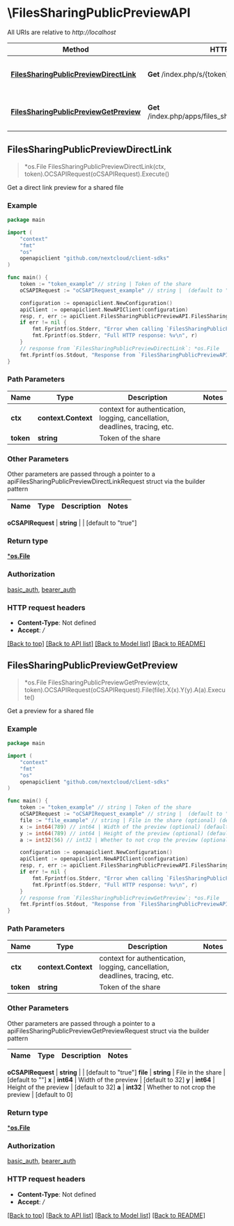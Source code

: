 # \FilesSharingPublicPreviewAPI

All URIs are relative to *http://localhost*

Method | HTTP request | Description
------------- | ------------- | -------------
[**FilesSharingPublicPreviewDirectLink**](FilesSharingPublicPreviewAPI.md#FilesSharingPublicPreviewDirectLink) | **Get** /index.php/s/{token}/preview | Get a direct link preview for a shared file
[**FilesSharingPublicPreviewGetPreview**](FilesSharingPublicPreviewAPI.md#FilesSharingPublicPreviewGetPreview) | **Get** /index.php/apps/files_sharing/publicpreview/{token} | Get a preview for a shared file



## FilesSharingPublicPreviewDirectLink

> *os.File FilesSharingPublicPreviewDirectLink(ctx, token).OCSAPIRequest(oCSAPIRequest).Execute()

Get a direct link preview for a shared file

### Example

```go
package main

import (
    "context"
    "fmt"
    "os"
    openapiclient "github.com/nextcloud/client-sdks"
)

func main() {
    token := "token_example" // string | Token of the share
    oCSAPIRequest := "oCSAPIRequest_example" // string |  (default to "true")

    configuration := openapiclient.NewConfiguration()
    apiClient := openapiclient.NewAPIClient(configuration)
    resp, r, err := apiClient.FilesSharingPublicPreviewAPI.FilesSharingPublicPreviewDirectLink(context.Background(), token).OCSAPIRequest(oCSAPIRequest).Execute()
    if err != nil {
        fmt.Fprintf(os.Stderr, "Error when calling `FilesSharingPublicPreviewAPI.FilesSharingPublicPreviewDirectLink``: %v\n", err)
        fmt.Fprintf(os.Stderr, "Full HTTP response: %v\n", r)
    }
    // response from `FilesSharingPublicPreviewDirectLink`: *os.File
    fmt.Fprintf(os.Stdout, "Response from `FilesSharingPublicPreviewAPI.FilesSharingPublicPreviewDirectLink`: %v\n", resp)
}
```

### Path Parameters


Name | Type | Description  | Notes
------------- | ------------- | ------------- | -------------
**ctx** | **context.Context** | context for authentication, logging, cancellation, deadlines, tracing, etc.
**token** | **string** | Token of the share | 

### Other Parameters

Other parameters are passed through a pointer to a apiFilesSharingPublicPreviewDirectLinkRequest struct via the builder pattern


Name | Type | Description  | Notes
------------- | ------------- | ------------- | -------------

 **oCSAPIRequest** | **string** |  | [default to &quot;true&quot;]

### Return type

[***os.File**](*os.File.md)

### Authorization

[basic_auth](../README.md#basic_auth), [bearer_auth](../README.md#bearer_auth)

### HTTP request headers

- **Content-Type**: Not defined
- **Accept**: */*

[[Back to top]](#) [[Back to API list]](../README.md#documentation-for-api-endpoints)
[[Back to Model list]](../README.md#documentation-for-models)
[[Back to README]](../README.md)


## FilesSharingPublicPreviewGetPreview

> *os.File FilesSharingPublicPreviewGetPreview(ctx, token).OCSAPIRequest(oCSAPIRequest).File(file).X(x).Y(y).A(a).Execute()

Get a preview for a shared file

### Example

```go
package main

import (
    "context"
    "fmt"
    "os"
    openapiclient "github.com/nextcloud/client-sdks"
)

func main() {
    token := "token_example" // string | Token of the share
    oCSAPIRequest := "oCSAPIRequest_example" // string |  (default to "true")
    file := "file_example" // string | File in the share (optional) (default to "")
    x := int64(789) // int64 | Width of the preview (optional) (default to 32)
    y := int64(789) // int64 | Height of the preview (optional) (default to 32)
    a := int32(56) // int32 | Whether to not crop the preview (optional) (default to 0)

    configuration := openapiclient.NewConfiguration()
    apiClient := openapiclient.NewAPIClient(configuration)
    resp, r, err := apiClient.FilesSharingPublicPreviewAPI.FilesSharingPublicPreviewGetPreview(context.Background(), token).OCSAPIRequest(oCSAPIRequest).File(file).X(x).Y(y).A(a).Execute()
    if err != nil {
        fmt.Fprintf(os.Stderr, "Error when calling `FilesSharingPublicPreviewAPI.FilesSharingPublicPreviewGetPreview``: %v\n", err)
        fmt.Fprintf(os.Stderr, "Full HTTP response: %v\n", r)
    }
    // response from `FilesSharingPublicPreviewGetPreview`: *os.File
    fmt.Fprintf(os.Stdout, "Response from `FilesSharingPublicPreviewAPI.FilesSharingPublicPreviewGetPreview`: %v\n", resp)
}
```

### Path Parameters


Name | Type | Description  | Notes
------------- | ------------- | ------------- | -------------
**ctx** | **context.Context** | context for authentication, logging, cancellation, deadlines, tracing, etc.
**token** | **string** | Token of the share | 

### Other Parameters

Other parameters are passed through a pointer to a apiFilesSharingPublicPreviewGetPreviewRequest struct via the builder pattern


Name | Type | Description  | Notes
------------- | ------------- | ------------- | -------------

 **oCSAPIRequest** | **string** |  | [default to &quot;true&quot;]
 **file** | **string** | File in the share | [default to &quot;&quot;]
 **x** | **int64** | Width of the preview | [default to 32]
 **y** | **int64** | Height of the preview | [default to 32]
 **a** | **int32** | Whether to not crop the preview | [default to 0]

### Return type

[***os.File**](*os.File.md)

### Authorization

[basic_auth](../README.md#basic_auth), [bearer_auth](../README.md#bearer_auth)

### HTTP request headers

- **Content-Type**: Not defined
- **Accept**: */*

[[Back to top]](#) [[Back to API list]](../README.md#documentation-for-api-endpoints)
[[Back to Model list]](../README.md#documentation-for-models)
[[Back to README]](../README.md)

